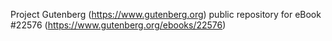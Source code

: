 Project Gutenberg (https://www.gutenberg.org) public repository for eBook #22576 (https://www.gutenberg.org/ebooks/22576)
